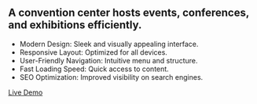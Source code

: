 ## A convention center hosts events, conferences, and exhibitions efficiently.

- Modern Design: Sleek and visually appealing interface.
- Responsive Layout: Optimized for all devices.
- User-Friendly Navigation: Intuitive menu and structure.
- Fast Loading Speed: Quick access to content.
- SEO Optimization: Improved visibility on search engines.

[Live Demo](https://creationsbliss.github.io/convention-center/index.html)
